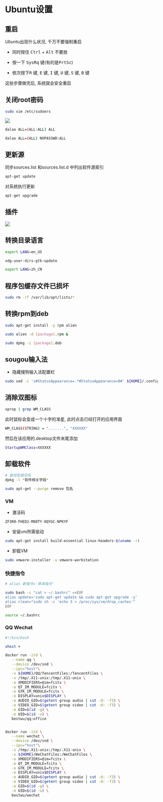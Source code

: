 <!--
 * @Description: 
 * @Version: 1.0
 * @Author: DaLao
 * @Email: dalao@xxx.com
 * @Date: 2021-07-15 11:40:19
 * @LastEditors: Li Yuanhao
 * @LastEditTime: 2023-04-09 00:15:55
-->

# Ubuntu设置


## 重启


$Ubuntu$出现什么状况, 千万不要强制重启


- 同时按住 <kbd>Ctrl</kbd> + <kbd>Alt</kbd> 不要放

- 按一下 <kbd>SysRq</kbd> 键(有的是<kbd>PrtSc</kbd>)

- 依次按下<kbd>R</kbd> 键, <kbd>E</kbd> 键, <kbd>I</kbd> 键, <kbd>U</kbd> 键, <kbd>S</kbd> 键, <kbd>B</kbd> 键


这些步骤做完后, 系统就会安全重启



## 关闭root密码


```sh
sudo vim /etc/sudoers
```

![](https://cdn.hurra.ltd/img/2021-07-17_00-08.png)

```sh
dalao ALL=(ALL:ALL) ALL

dalao ALL=(ALL) NOPASSWD:ALL
```


## 更新源

同步sources.list 和sources.list.d 中列出软件源索引

```sh
apt-get update
```

对系统执行更新
  
```sh
apt-get upgrade
```


## 插件


![](https://cdn.hurra.ltd/img/20210814015815.png)



## 转换目录语言


```sh
export LANG=en_US

xdg-user-dirs-gtk-update

export LANG=zh_CN
```



## 程序包缓存文件已损坏


```sh
sudo rm -rf /var/lib/apt/lists/*  
```



## 转换rpm到deb


```sh
sudo apt-get install -y rpm alien

sudo alien -d [package].rpm &

sudo dpkg -i [package].deb
```



## sougou输入法


- 隐藏搜狗输入法配置栏

```sh
sudo sed -i 's#StatusAppearance=.*#StatusAppearance=0#' ${HOME}/.config/sogoupinyin/conf/env.ini
```



## 消除双图标


```sh
xprop | grep WM_CLASS
```

此时鼠标会变成一个十字的准星, 此时点击已经打开的应用界面
```sh
WM_CLASS(STRING) = ".......", "XXXXXX"
```
然后在该应用的.desktop文件末尾添加

```sh
StartupWMClass=XXXXXX
```


## 卸载软件


```sh
# 查找安装包名
dpkg -l *软件相关字段*

sudo apt-get --purge remove 包名
```


### VM


- 激活码

```sh
ZF3R0-FHED2-M80TY-8QYGC-NPKYF
```

- 安装vm所需驱动

```sh
sudo apt-get install build-essential linux-headers-$(uname -r)
```

- 卸载VM

```sh
sudo vmware-installer -u vmware-workstation
```


### 快捷指令


```sh
# alias 新指令='原本指令'

sudo bash -c "cat > ~/.bashrc" <<EOF
alias update='sudo apt-get update && sudo apt-get upgrade -y'
alias clean="sudo sh -c 'echo 3 > /proc/sys/vm/drop_caches'"
EOF

source ~/.bashrc
```



### QQ Wechat


```sh
#!/bin/bash

xhost +

docker run -itd \
   --name qq \
   --device /dev/snd \
   --ipc="host"\
   -v ${HOME}/QQ/TencentFiles:/TencentFiles \
   -v /tmp/.X11-unix:/tmp/.X11-unix \
   -e XMODIFIERS=@im=fcitx \
   -e QT_IM_MODULE=fcitx \
   -e GTK_IM_MODULE=fcitx \
   -e DISPLAY=unix$DISPLAY \
   -e AUDIO_GID=$(getent group audio | cut -d: -f3) \
   -e VIDEO_GID=$(getent group video | cut -d: -f3) \
   -e GID=$(id -g) \
   -e UID=$(id -u) \
   bestwu/qq:office


docker run -itd \
   --name wechat \
   --device /dev/snd \
   --ipc="host"\
   -v /tmp/.X11-unix:/tmp/.X11-unix \
   -v ${HOME}/WeChatFiles:/WeChatFiles \
   -e XMODIFIERS=@im=fcitx \
   -e QT_IM_MODULE=fcitx \
   -e GTK_IM_MODULE=fcitx \
   -e DISPLAY=unix$DISPLAY \
   -e AUDIO_GID=$(getent group audio | cut -d: -f3) \
   -e VIDEO_GID=$(getent group video | cut -d: -f3) \
   -e GID=$(id -g) \
   -e UID=$(id -u) \
   bestwu/wechat
```

